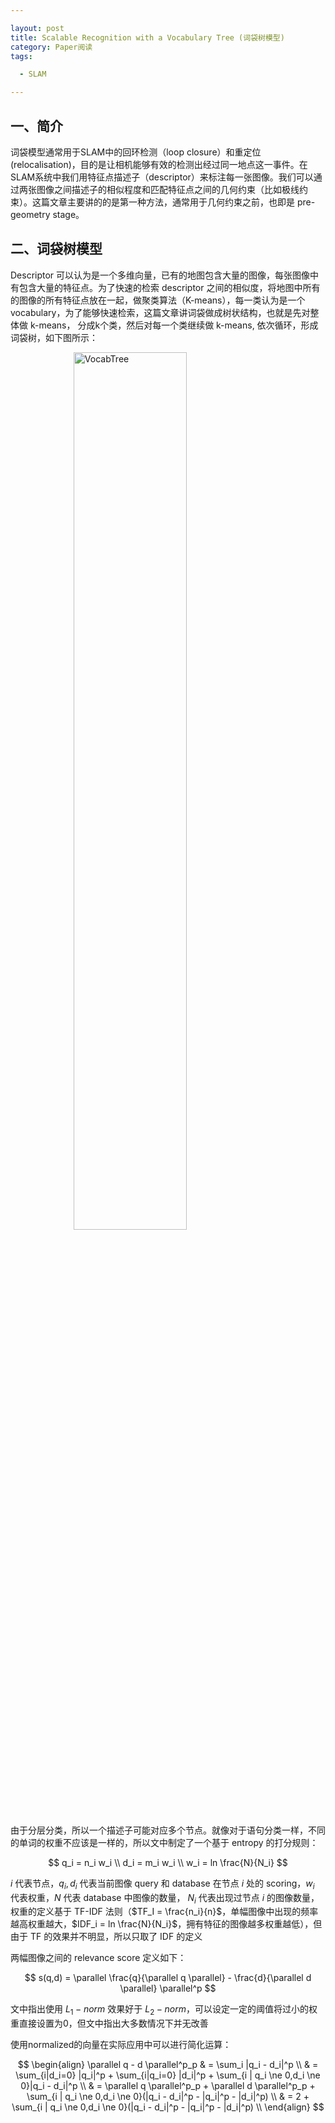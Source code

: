 ```yaml
---

layout: post
title: Scalable Recognition with a Vocabulary Tree (词袋树模型)
category: Paper阅读
tags: 

  - SLAM

---
```


<style>
img{
    width: 60%;
    padding-left: 20%;
}
</style>
## 一、简介

词袋模型通常用于SLAM中的回环检测（loop closure）和重定位(relocalisation)，目的是让相机能够有效的检测出经过同一地点这一事件。在SLAM系统中我们用特征点描述子（descriptor）来标注每一张图像。我们可以通过两张图像之间描述子的相似程度和匹配特征点之间的几何约束（比如极线约束）。这篇文章主要讲的的是第一种方法，通常用于几何约束之前，也即是 pre-geometry stage。



## 二、词袋树模型

Descriptor 可以认为是一个多维向量，已有的地图包含大量的图像，每张图像中有包含大量的特征点。为了快速的检索 descriptor 之间的相似度，将地图中所有的图像的所有特征点放在一起，做聚类算法（K-means），每一类认为是一个 vocabulary，为了能够快速检索，这篇文章讲词袋做成树状结构，也就是先对整体做 k-means， 分成k个类，然后对每一个类继续做 k-means, 依次循环，形成词袋树，如下图所示：



![VocabTree][1]



由于分层分类，所以一个描述子可能对应多个节点。就像对于语句分类一样，不同的单词的权重不应该是一样的，所以文中制定了一个基于 entropy 的打分规则：  


$$
q_i = n_i w_i \\
d_i = m_i w_i \\
w_i = ln \frac{N}{N_i}
$$


$i$ 代表节点，$q_i, d_i$ 代表当前图像 query 和 database 在节点 $i$ 处的 scoring，$w_i$ 代表权重，$N$ 代表 database 中图像的数量， $N_i$ 代表出现过节点 $i$ 的图像数量，权重的定义基于 TF-IDF 法则（$TF_I = \frac{n_i}{n}$，单幅图像中出现的频率越高权重越大，$IDF_i = ln \frac{N}{N_i}$，拥有特征的图像越多权重越低），但由于 TF 的效果并不明显，所以只取了 IDF 的定义

两幅图像之间的 relevance score 定义如下：  



$$
s(q,d) = \parallel \frac{q}{\parallel q \parallel} - \frac{d}{\parallel d \parallel} \parallel^p
$$



文中指出使用 $L_1-norm$ 效果好于 $L_2-norm$，可以设定一定的阈值将过小的权重直接设置为0，但文中指出大多数情况下并无改善

使用normalized的向量在实际应用中可以进行简化运算：



$$
\begin{align}
\parallel q - d \parallel^p_p & = \sum_i |q_i - d_i|^p \\
& = \sum_{i|d_i=0} |q_i|^p + \sum_{i|q_i=0} |d_i|^p + \sum_{i | q_i \ne 0,d_i \ne 0}|q_i - d_i|^p \\ 
& = \parallel q \parallel^p_p + \parallel d \parallel^p_p + \sum_{i | q_i \ne 0,d_i \ne 0}(|q_i - d_i|^p - |q_i|^p - |d_i|^p) \\
& = 2 + \sum_{i | q_i \ne 0,d_i \ne 0}(|q_i - d_i|^p - |q_i|^p - |d_i|^p) \\
\end{align}
$$










[1]: https://res.cloudinary.com/bxy1994/image/upload/v1551185359/SLAM/vocabulary_tree.png


